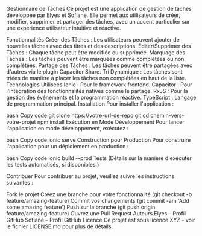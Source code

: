 Gestionnaire de Tâches
Ce projet est une application de gestion de tâches développée par Elyes et Sofiane. Elle permet aux utilisateurs de créer, modifier, supprimer et partager des tâches, avec un accent particulier sur une expérience utilisateur intuitive et réactive.

Fonctionnalités
Créer des Tâches : Les utilisateurs peuvent ajouter de nouvelles tâches avec des titres et des descriptions.
Éditer/Supprimer des Tâches : Chaque tâche peut être modifiée ou supprimée.
Marquage des Tâches : Les tâches peuvent être marquées comme complétées ou non complétées.
Partage des Tâches : Les tâches peuvent être partagées avec d'autres via le plugin Capacitor Share.
Tri Dynamique : Les tâches sont triées de manière à placer les tâches non complétées en haut de la liste.
Technologies Utilisées
Ionic : Pour le framework frontend.
Capacitor : Pour l'intégration des fonctionnalités natives comme le partage.
RxJS : Pour la gestion des événements et la programmation réactive.
TypeScript : Langage de programmation principal.
Installation
Pour installer l'application :

bash
Copy code
git clone https://votre-url-de-repo.git
cd chemin-vers-votre-projet
npm install
Exécution en Mode Développement
Pour lancer l'application en mode développement, exécutez :

bash
Copy code
ionic serve
Construction pour Production
Pour construire l'application pour un déploiement en production :

bash
Copy code
ionic build --prod
Tests
(Détails sur la manière d'exécuter les tests automatisés, si disponibles.)

Contribuer
Pour contribuer au projet, veuillez suivre les instructions suivantes :

Fork le projet
Créez une branche pour votre fonctionnalité (git checkout -b feature/amazing-feature)
Commit vos changements (git commit -am 'Add some amazing feature')
Push sur la branche (git push origin feature/amazing-feature)
Ouvrez une Pull Request
Auteurs
Elyes – Profil GitHub
Sofiane – Profil GitHub
Licence
Ce projet est sous licence XYZ - voir le fichier LICENSE.md pour plus de détails.

